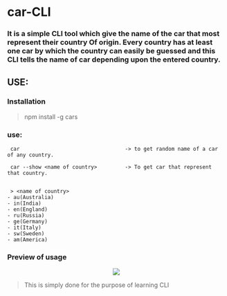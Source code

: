 # car-CLI
### It is a simple CLI tool which give the name of the car that most represent their country Of origin. Every country has at least one car by which the country can easily be guessed and this CLI tells the name of car depending upon the entered country.

## USE:

### Installation 
> npm install -g cars

### use:

```
 car                                  -> to get random name of a car of any country.

 car --show <name of country>         -> To get car that represent that country.


 > <name of country>
- au(Australia)
- in(India)
- en(England)
- ru(Russia)
- ge(Germany)
- it(Italy)
- sw(Sweden)
- am(America)	    
```
### Preview of usage
<p align="center">
  <img src="https://user-images.githubusercontent.com/33368759/41203447-95079320-6cf4-11e8-88d7-7810fd4e88db.gif">
 </p>


> This is simply done for the purpose of learning CLI
